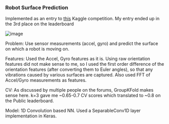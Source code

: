 
### Robot Surface Prediction ###

Implemented as an entry to [this](https://www.kaggle.com/c/career-con-2019/overview) Kaggle competition. My entry ended up in the 3rd place on the leaderboard

![image](https://user-images.githubusercontent.com/9631296/170639520-9ba76652-8e99-4d36-9bb5-6ed1aae34bfc.png)


Problem: Use sensor measurements (accel, gyro) and predict the surface on which a robot is moving on.

Features:
Used the Accel, Gyro features as it is. Using raw orientation features did not make sense to me, so I used the first order difference of the orientation features (after converting them to Euler angles), so that any vibrations caused by various surfaces are captured. 
Also used FFT of Accel/Gyro measurements as features.

CV:
As discussed by multiple people on the forums, GroupKFold makes sense here. k=3 gave me ~0.65-0.7 CV scores which translated to ~0.8 on the Public leaderboard.

Model:
1D Convolution based NN. Used a SeparableConv1D layer implementation in Keras.
